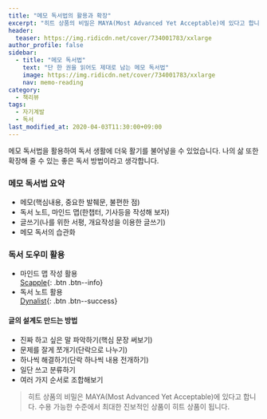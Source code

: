 ```yaml
---
title: "메모 독서법의 활용과 확장"
excerpt: "히트 상품의 비밀은 MAYA(Most Advanced Yet Acceptable)에 있다고 합니다. 수용 가능한 수준에서 최대한 진보적인 상품이 히트 상품이 됩니다."
header:
  teaser: https://img.ridicdn.net/cover/734001783/xxlarge
author_profile: false
sidebar:
  - title: "메모 독서법"
    text: "단 한 권을 읽어도 제대로 남는 메모 독서법"
    image: https://img.ridicdn.net/cover/734001783/xxlarge
    nav: memo-reading
category:
  - 책리뷰
tags:
  - 자기계발
  - 독서
last_modified_at: 2020-04-03T11:30:00+09:00
---
```


메모 독서법을 활용하여 독서 생활에 더욱 활기를 불어넣을 수 있었습니다. 나의 삶 또한 확장해 줄 수 있는 좋은 독서 방법이라고 생각합니다.

### 메모 독서법 요약

- 메모(핵심내용, 중요한 발췌문, 불편한 점)
- 독서 노트, 마인드 맵(한챕터, 기사등을 작성해 보자)
- 글쓰기(나를 위한 서평, 개요작성을 이용한 글쓰기)
- 메모 독서의 습관화

### 독서 도우미 활용

- 마인드 맵 작성 활용  
  [<i class="fas fa-download"></i> Scapple](https://www.literatureandlatte.com/scapple/overview){: .btn .btn--info}
- 독서 노트 활용  
  [<i class="fas fa-download"></i> Dynalist](https://dynalist.io/download){: .btn .btn--success}

#### 글의 설계도 만드는 방법

- 진짜 하고 싶은 말 파악하기(핵심 문장 써보기)
- 문제를 잘게 쪼개기(단락으로 나누기)
- 하나씩 해결하기(단락 하나씩 내용 전개하기)
- 일단 쓰고 분류하기
- 여러 가지 순서로 조합해보기

> 히트 상품의 비밀은 MAYA(Most Advanced Yet Acceptable)에 있다고 합니다. 수용 가능한 수준에서 최대한 진보적인 상품이 히트 상품이 됩니다.

